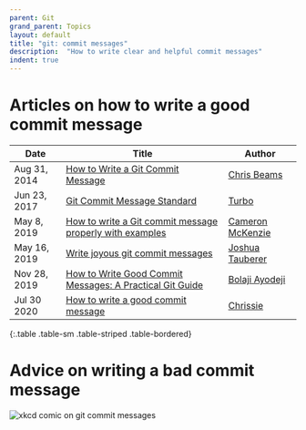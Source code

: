 ```yaml
---
parent: Git
grand_parent: Topics
layout: default
title: "git: commit messages"
description:  "How to write clear and helpful commit messages"
indent: true
---
```


# Articles on how to write a good commit message

| Date | Title | Author |
|------|-------|--------|
| Aug 31, 2014 | [How to Write a Git Commit Message](http://chris.beams.io/posts/git-commit/) | [Chris Beams](http://chris.beams.io) |
| Jun 23, 2017 | [Git Commit Message Standard](https://gist.github.com/turbo/efb8d57c145e00dc38907f9526b60f17) | [Turbo](https://gist.github.com/turbo) | 
| May 8, 2019 | [How to write a Git commit message properly with examples](https://www.theserverside.com/video/Follow-these-git-commit-message-guidelines) | [Cameron McKenzie](https://www.techtarget.com/contributor/Cameron-McKenzie?_ga=2.254248008.1582552820.1596655260-946795756.1596655259) | 
| May 16, 2019| [Write joyous git commit messages](https://medium.com/@joshuatauberer/write-joyous-git-commit-messages-2f98891114c4) | [Joshua Tauberer](https://medium.com/@joshuatauberer) |
| Nov 28, 2019 |  [How to Write Good Commit Messages: A Practical Git Guide](https://www.freecodecamp.org/news/writing-good-commit-messages-a-practical-guide) | [Bolaji Ayodeji](https://www.freecodecamp.org/news/author/bolajiayodeji/) |  
| Jul 30 2020 | [How to write a good commit message](https://dev.to/chrissiemhrk/git-commit-message-5e21) | [Chrissie](https://dev.to/chrissiemhrk) |
{:.table .table-sm .table-striped .table-bordered}

# Advice on writing a bad commit message

![xkcd comic on git commit messages](https://imgs.xkcd.com/comics/git_commit.png)
